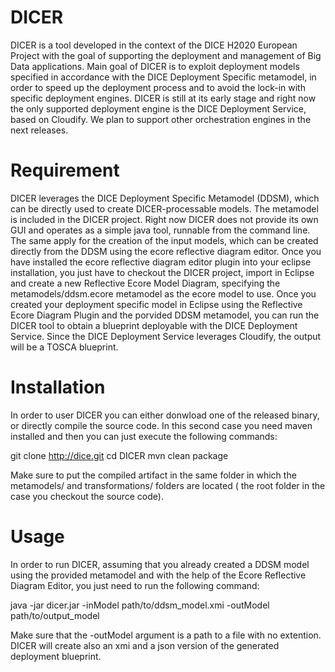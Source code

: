 # DICER

DICER is a tool developed in the context of the DICE H2020 European Project with the goal of supporting the deployment and management of Big Data applications. 
Main goal of DICER is to exploit deployment models specified in accordance with the DICE Deployment Specific metamodel, in order to speed up the deployment process and to avoid the lock-in with specific deployment engines. 
DICER is still at its early stage and right now the only supported deployment engine is the DICE Deployment Service, based on Cloudify. We plan to support other orchestration engines in the next releases. 

# Requirement

DICER leverages the DICE Deployment Specific Metamodel (DDSM), which can be directly used to create DICER-processable models. The metamodel is included in the DICER project. Right now DICER does not provide its own GUI and operates as a simple java tool, runnable from the command line. The same apply for the creation of the input models, which can be created directly from the DDSM using the ecore reflective diagram editor. Once you have installed the ecore reflective diagram editor plugin into your eclipse installation, you just have to checkout the DICER project, import in Eclipse and create a new Reflective Ecore Model Diagram, specifying the metamodels/ddsm.ecore metamodel as the ecore model to use. Once you created your deployment specific model in Eclipse using the Reflective Ecore Diagram Plugin and the porvided DDSM metamodel, you can run the DICER tool to obtain a blueprint deployable with the DICE Deployment Service. Since the DICE Deployment Service leverages Cloudify, the output will be a TOSCA blueprint.

# Installation

In order to user DICER you can either donwload one of the released binary, or directly compile the source code. In this second case you need maven installed and then you can just execute the following commands:

git clone http://dice.git
cd DICER
mvn clean package

Make sure to put the compiled artifact in the same folder in which the metamodels/ and transformations/ folders are located ( the root folder in the case you checkout the source code).

# Usage

In order to run DICER, assuming that you already created a DDSM model using the provided metamodel and with the help of the Ecore Reflective Diagram Editor, you just need to run the following command:

java -jar dicer.jar -inModel path/to/ddsm_model.xmi -outModel path/to/output_model

Make sure that the -outModel argument is a path to a file with no extention. DICER will create also an xmi and a json version of the generated deployment blueprint.